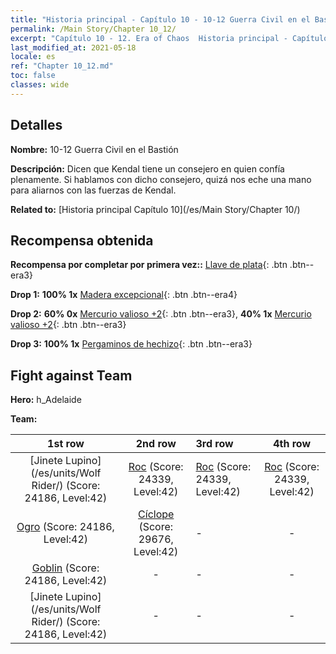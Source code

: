 ```yaml
---
title: "Historia principal - Capítulo 10 - 10-12 Guerra Civil en el Bastión"
permalink: /Main Story/Chapter 10_12/
excerpt: "Capítulo 10 - 12. Era of Chaos  Historia principal - Capítulo 10_12. 10-12 Guerra Civil en el Bastión"
last_modified_at: 2021-05-18
locale: es
ref: "Chapter 10_12.md"
toc: false
classes: wide
---
```


## Detalles

 **Nombre:** 10-12 Guerra Civil en el Bastión

 **Descripción:** Dicen que Kendal tiene un consejero en quien confía plenamente. Si hablamos con dicho consejero, quizá nos eche una mano para aliarnos con las fuerzas de Kendal.

 **Related to:** [Historia principal Capítulo 10](/es/Main Story/Chapter 10/)

## Recompensa obtenida

 **Recompensa por completar por primera vez::** [Llave de plata](/ItemsES/con_693/){: .btn .btn--era3}

 **Drop 1:** **100% 1x** [Madera excepcional](/ItemsES/mat_34/){: .btn .btn--era4}

 **Drop 2:** **60% 0x** [Mercurio valioso +2](/ItemsES/mat_28/){: .btn .btn--era3}, **40% 1x** [Mercurio valioso +2](/ItemsES/mat_28/){: .btn .btn--era3}

 **Drop 3:** **100% 1x** [Pergaminos de hechizo](/ItemsES/con_694/){: .btn .btn--era3}


## Fight against Team
 **Hero:** h_Adelaide

 **Team:**


  | 1st row | 2nd row | 3rd row | 4th row |
  |:----:|:----:|:----|:----:|
  | [Jinete Lupino](/es/units/Wolf Rider/) (Score: 24186, Level:42)  | [Roc](/es/units/Roc/) (Score: 24339, Level:42)  | [Roc](/es/units/Roc/) (Score: 24339, Level:42)  | [Roc](/es/units/Roc/) (Score: 24339, Level:42)  |
  | [Ogro](/es/units/Ogre/) (Score: 24186, Level:42)  | [Cíclope](/es/units/Cyclops/) (Score: 29676, Level:42)  | - | - |
  | [Goblin](/es/units/Goblin/) (Score: 24186, Level:42)  | - | - | - |
  | [Jinete Lupino](/es/units/Wolf Rider/) (Score: 24186, Level:42)  | - | - | - |


